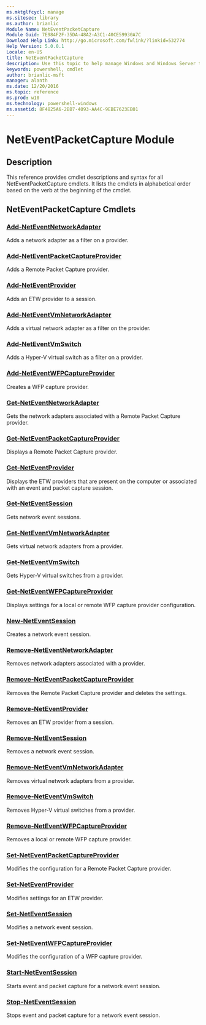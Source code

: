 ```yaml
---
ms.mktglfcycl: manage
ms.sitesec: library
ms.author: brianlic
Module Name: NetEventPacketCapture
Module Guid: 7E984F2F-35DA-48A2-A3C1-40CE59930A7C
Download Help Link: http://go.microsoft.com/fwlink/?linkid=532774
Help Version: 5.0.0.1
Locale: en-US
title: NetEventPacketCapture
description: Use this topic to help manage Windows and Windows Server technologies with Windows PowerShell.
keywords: powershell, cmdlet
author: brianlic-msft
manager: alanth
ms.date: 12/20/2016
ms.topic: reference
ms.prod: w10
ms.technology: powershell-windows
ms.assetid: 8F4825A6-2BB7-4093-AA4C-9EBE7623EB01
---
```


# NetEventPacketCapture Module
## Description
This reference provides cmdlet descriptions and syntax for all NetEventPacketCapture cmdlets. It lists the cmdlets in alphabetical order based on the verb at the beginning of the cmdlet.

## NetEventPacketCapture Cmdlets
### [Add-NetEventNetworkAdapter](./Add-NetEventNetworkAdapter.md)
Adds a network adapter as a filter on a provider.

### [Add-NetEventPacketCaptureProvider](./Add-NetEventPacketCaptureProvider.md)
Adds a Remote Packet Capture provider.

### [Add-NetEventProvider](./Add-NetEventProvider.md)
Adds an ETW provider to a session.

### [Add-NetEventVmNetworkAdapter](./Add-NetEventVmNetworkAdapter.md)
Adds a virtual network adapter as a filter on the provider.

### [Add-NetEventVmSwitch](./Add-NetEventVmSwitch.md)
Adds a Hyper-V virtual switch as a filter on a provider.

### [Add-NetEventWFPCaptureProvider](./Add-NetEventWFPCaptureProvider.md)
Creates a WFP capture provider.

### [Get-NetEventNetworkAdapter](./Get-NetEventNetworkAdapter.md)
Gets the network adapters associated with a Remote Packet Capture provider.

### [Get-NetEventPacketCaptureProvider](./Get-NetEventPacketCaptureProvider.md)
Displays a Remote Packet Capture provider.

### [Get-NetEventProvider](./Get-NetEventProvider.md)
Displays the ETW providers that are present on the computer or associated with an event and packet capture session.

### [Get-NetEventSession](./Get-NetEventSession.md)
Gets network event sessions.

### [Get-NetEventVmNetworkAdapter](./Get-NetEventVmNetworkAdapter.md)
Gets virtual network adapters from a provider.

### [Get-NetEventVmSwitch](./Get-NetEventVmSwitch.md)
Gets Hyper-V virtual switches from a provider.

### [Get-NetEventWFPCaptureProvider](./Get-NetEventWFPCaptureProvider.md)
Displays settings for a local or remote WFP capture provider configuration.

### [New-NetEventSession](./New-NetEventSession.md)
Creates a network event session.

### [Remove-NetEventNetworkAdapter](./Remove-NetEventNetworkAdapter.md)
Removes network adapters associated with a provider.

### [Remove-NetEventPacketCaptureProvider](./Remove-NetEventPacketCaptureProvider.md)
Removes the Remote Packet Capture provider and deletes the settings.

### [Remove-NetEventProvider](./Remove-NetEventProvider.md)
Removes an ETW provider from a session.

### [Remove-NetEventSession](./Remove-NetEventSession.md)
Removes a network event session.

### [Remove-NetEventVmNetworkAdapter](./Remove-NetEventVmNetworkAdapter.md)
Removes virtual network adapters from a provider.

### [Remove-NetEventVmSwitch](./Remove-NetEventVmSwitch.md)
Removes Hyper-V virtual switches from a provider.

### [Remove-NetEventWFPCaptureProvider](./Remove-NetEventWFPCaptureProvider.md)
Removes a local or remote WFP capture provider.

### [Set-NetEventPacketCaptureProvider](./Set-NetEventPacketCaptureProvider.md)
Modifies the configuration for a Remote Packet Capture provider.

### [Set-NetEventProvider](./Set-NetEventProvider.md)
Modifies settings for an ETW provider.

### [Set-NetEventSession](./Set-NetEventSession.md)
Modifies a network event session.

### [Set-NetEventWFPCaptureProvider](./Set-NetEventWFPCaptureProvider.md)
Modifies the configuration of a WFP capture provider.

### [Start-NetEventSession](./Start-NetEventSession.md)
Starts event and packet capture for a network event session.

### [Stop-NetEventSession](./Stop-NetEventSession.md)
Stops event and packet capture for a network event session.


